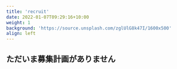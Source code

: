 ```yaml
---
title: 'recruit'
date: 2022-01-07T09:29:16+10:00
weight: 1
background: 'https://source.unsplash.com/zglUlG8k47I/1600x500'
align: left
---
```


## ただいま募集計画がありません
